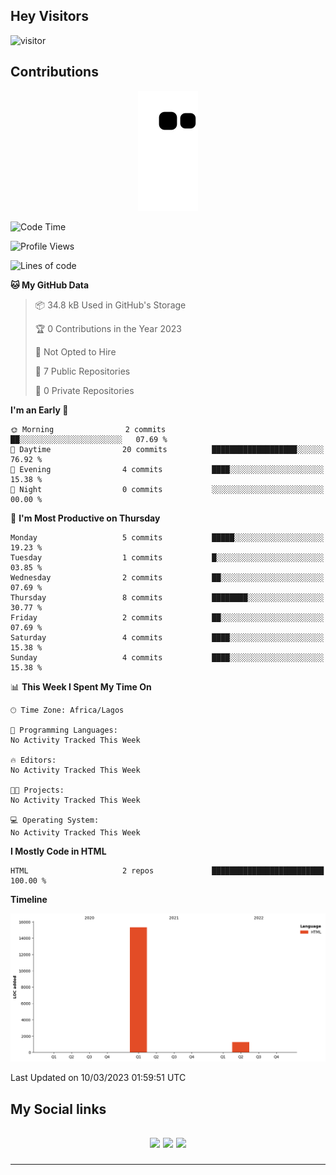 ## Hey Visitors
![visitor](https://profile-counter.glitch.me/akum2/count.svg)

## Contributions
<p align="center">
  <img src="https://raw.githubusercontent.com/akum2/akum2/output/github-contribution-grid-snake.svg" />
</p>

<!--START_SECTION:waka-->
![Code Time](http://img.shields.io/badge/Code%20Time-34%20hrs%2022%20mins-blue)

![Profile Views](http://img.shields.io/badge/Profile%20Views-0-blue)

![Lines of code](https://img.shields.io/badge/From%20Hello%20World%20I%27ve%20Written-16.6%20thousand%20lines%20of%20code-blue)

**🐱 My GitHub Data** 

> 📦 34.8 kB Used in GitHub's Storage 
 > 
> 🏆 0 Contributions in the Year 2023
 > 
> 🚫 Not Opted to Hire
 > 
> 📜 7 Public Repositories 
 > 
> 🔑 0 Private Repositories 
 > 
**I'm an Early 🐤** 

```text
🌞 Morning                2 commits           ██░░░░░░░░░░░░░░░░░░░░░░░   07.69 % 
🌆 Daytime                20 commits          ███████████████████░░░░░░   76.92 % 
🌃 Evening                4 commits           ████░░░░░░░░░░░░░░░░░░░░░   15.38 % 
🌙 Night                  0 commits           ░░░░░░░░░░░░░░░░░░░░░░░░░   00.00 % 
```
📅 **I'm Most Productive on Thursday** 

```text
Monday                   5 commits           █████░░░░░░░░░░░░░░░░░░░░   19.23 % 
Tuesday                  1 commits           █░░░░░░░░░░░░░░░░░░░░░░░░   03.85 % 
Wednesday                2 commits           ██░░░░░░░░░░░░░░░░░░░░░░░   07.69 % 
Thursday                 8 commits           ████████░░░░░░░░░░░░░░░░░   30.77 % 
Friday                   2 commits           ██░░░░░░░░░░░░░░░░░░░░░░░   07.69 % 
Saturday                 4 commits           ████░░░░░░░░░░░░░░░░░░░░░   15.38 % 
Sunday                   4 commits           ████░░░░░░░░░░░░░░░░░░░░░   15.38 % 
```


📊 **This Week I Spent My Time On** 

```text
🕑︎ Time Zone: Africa/Lagos

💬 Programming Languages: 
No Activity Tracked This Week

🔥 Editors: 
No Activity Tracked This Week

🐱‍💻 Projects: 
No Activity Tracked This Week

💻 Operating System: 
No Activity Tracked This Week
```

**I Mostly Code in HTML** 

```text
HTML                     2 repos             █████████████████████████   100.00 % 
```



**Timeline**

![Lines of Code chart](https://raw.githubusercontent.com/akum2/akum2/main/assets/bar_graph.png)


 Last Updated on 10/03/2023 01:59:51 UTC
<!--END_SECTION:waka-->

<h2>My Social links <h2>
<p align="center">
  <a href="https://twitter.com/Okobiona"><img src="https://img.shields.io/badge/twitter-%231DA1F2.svg?style=for-the-badge&logo=Twitter&logoColor=white"></a>
  <a href="https://www.linkedin.com/in/okobi-neris-akum-681bb4199"><img src="https://img.shields.io/badge/linkedin-%230077B5.svg?style=for-the-badge&logo=linkedin&logoColor=white"></a>
  <a href="https://instagram.com/Okobiona"><img src="https://img.shields.io/badge/instagram-%23E4405F.svg?style=for-the-badge&logo=Instagram&logoColor=white"></a>
</p>
<hr>
